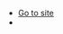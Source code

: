 <div class="navbar">

- [Go to site](https://access.digitalbarricade.com/)
- <div id="google_translate_element"></div>

</div>
